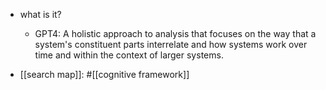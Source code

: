   * what is it?
    * GPT4: A holistic approach to analysis that focuses on the way that a system's constituent parts interrelate and how systems work over time and within the context of larger systems.

  * [[search map]]: #[[cognitive framework]]